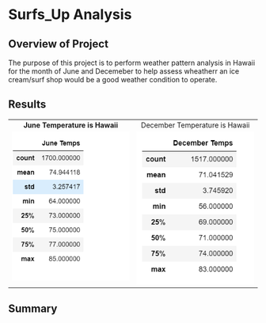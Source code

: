 # Surfs_Up Analysis

## Overview of Project
The purpose of this project is to perform weather pattern analysis in Hawaii for the month of June and Decemeber to help assess wheatherr an ice cream/surf shop would be a good weather condition to operate.
  

## Results

<table>
 <tr>   
   <td align="center"> <b> June Temperature is Hawaii </b> </td>
    <td align="center"> December Temperature is Hawaii</td>
  </tr> 
  <tr>  
    <td valign="top"> <img src="/Resources/June_statistics.png" width="250" /> </td>
    <td valign="top"> <img src="/Resources/Dec_statistics.png" width="250" /> </td>
  </tr>     
</Table> 

## Summary

